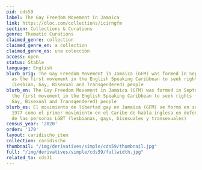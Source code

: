 ```yaml
---
pid: cds59
label: The Gay Freedom Movement in Jamaica
link: https://dloc.com/collections/icirngfm
section: Collections & Curations
genre: Thematic Curations
claimed_genre: collection
claimed_genre_en: a collection
claimed_genre_es: una colección
access: open
status: Stable
language: English
blurb_orig: The Gay Freedom Movement in Jamaica (GFM) was formed in September 1977
  as the first movement in the English Speaking Caribbean to seek rights for LGBT
  (Lesbian, Gay, Bisexual and Transgendered) people
blurb_en: The Gay Freedom Movement in Jamaica (GFM) was formed in September 1977 as
  the first movement in the English Speaking Caribbean to seek rights for LGBT (Lesbian,
  Gay, Bisexual and Transgendered) people
blurb_es: El movimiento de libertad gay en Jamaica (GFM) se formó en septiembre de
  1977 como el primer movimiento en el Caribe de habla inglesa en defensa de los derechos
  de las personas LGBT (lesbianas, gays, bisexuales y transexuales)
census_year: '2020'
order: '179'
layout: caridischo_item
collection: caridischo
thumbnail: "/img/derivatives/simple/cds59/thumbnail.jpg"
full: "/img/derivatives/simple/cds59/fullwidth.jpg"
related_to: cds31
---
```

